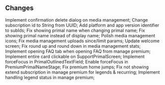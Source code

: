 ## Changes
Implement confirmation delete dialog on media management;
Change subscription id to String from UUID; Add platform and app version identifier to subIds;
Fix showing primal name when changing primal name;
Fix showing primal name instead of display name;
Polish media management icons;
Fix media management uploads since/limit params;
Update welcome screen;
Fix round up and round down in media management stats;
Implement opening FAQ tab when opening FAQ from manage premium;
Implement entire card clickable on SupportPrimalScreen;
Implement forceFocus in PrimalOutlinedTextField; Enable forceFocus in PremiumPrimalNameStage;
Fix premium home jumps;
Fix not showing extend subscription in manage premium for legends & recurring;
Implement handling legend status in manage premium;